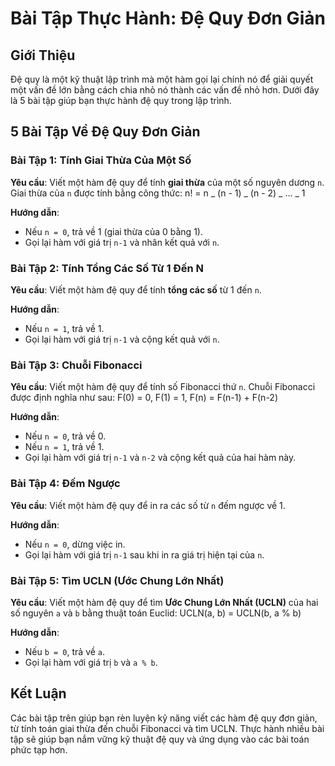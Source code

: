 # Bài Tập Thực Hành: Đệ Quy Đơn Giản

## Giới Thiệu

Đệ quy là một kỹ thuật lập trình mà một hàm gọi lại chính nó để giải quyết một vấn đề lớn bằng cách chia nhỏ nó thành các vấn đề nhỏ hơn. Dưới đây là 5 bài tập giúp bạn thực hành đệ quy trong lập trình.

## 5 Bài Tập Về Đệ Quy Đơn Giản

### Bài Tập 1: Tính Giai Thừa Của Một Số

**Yêu cầu**:
Viết một hàm đệ quy để tính **giai thừa** của một số nguyên dương `n`. Giai thừa của `n` được tính bằng công thức:
n! = n _ (n - 1) _ (n - 2) _ ... _ 1

**Hướng dẫn**:

- Nếu `n = 0`, trả về 1 (giai thừa của 0 bằng 1).
- Gọi lại hàm với giá trị `n-1` và nhân kết quả với `n`.

### Bài Tập 2: Tính Tổng Các Số Từ 1 Đến N

**Yêu cầu**:
Viết một hàm đệ quy để tính **tổng các số** từ 1 đến `n`.

**Hướng dẫn**:

- Nếu `n = 1`, trả về 1.
- Gọi lại hàm với giá trị `n-1` và cộng kết quả với `n`.

### Bài Tập 3: Chuỗi Fibonacci

**Yêu cầu**:
Viết một hàm đệ quy để tính số Fibonacci thứ `n`. Chuỗi Fibonacci được định nghĩa như sau:
F(0) = 0, F(1) = 1, F(n) = F(n-1) + F(n-2)

**Hướng dẫn**:

- Nếu `n = 0`, trả về 0.
- Nếu `n = 1`, trả về 1.
- Gọi lại hàm với giá trị `n-1` và `n-2` và cộng kết quả của hai hàm này.

### Bài Tập 4: Đếm Ngược

**Yêu cầu**:
Viết một hàm đệ quy để in ra các số từ `n` đếm ngược về 1.

**Hướng dẫn**:

- Nếu `n = 0`, dừng việc in.
- Gọi lại hàm với giá trị `n-1` sau khi in ra giá trị hiện tại của `n`.

### Bài Tập 5: Tìm UCLN (Ước Chung Lớn Nhất)

**Yêu cầu**:
Viết một hàm đệ quy để tìm **Ước Chung Lớn Nhất (UCLN)** của hai số nguyên `a` và `b` bằng thuật toán Euclid:
UCLN(a, b) = UCLN(b, a % b)

**Hướng dẫn**:

- Nếu `b = 0`, trả về `a`.
- Gọi lại hàm với giá trị `b` và `a % b`.

## Kết Luận

Các bài tập trên giúp bạn rèn luyện kỹ năng viết các hàm đệ quy đơn giản, từ tính toán giai thừa đến chuỗi Fibonacci và tìm UCLN. Thực hành nhiều bài tập sẽ giúp bạn nắm vững kỹ thuật đệ quy và ứng dụng vào các bài toán phức tạp hơn.
